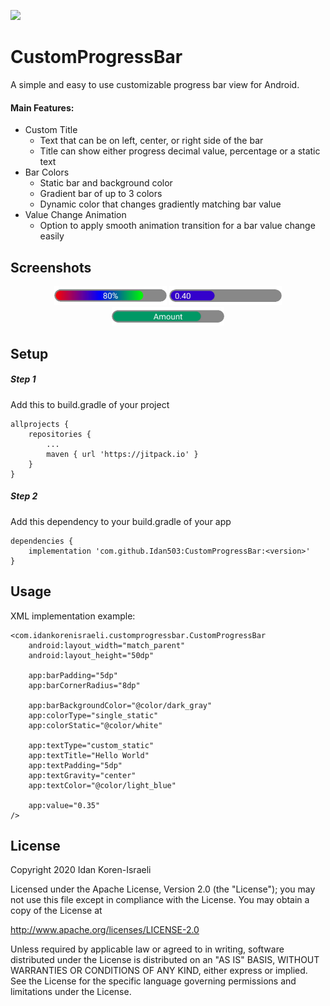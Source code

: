 [![](https://jitpack.io/v/Idan503/CustomProgressBar.svg)](https://jitpack.io/#Idan503/CustomProgressBar)
# CustomProgressBar
A simple and easy to use customizable progress bar view for Android.
#### Main Features:  
- Custom Title
    - Text that can be on left, center, or right side of the bar
    - Title can show either progress decimal value, percentage or a static text 
- Bar Colors
    - Static bar and background color  
    - Gradient bar of up to 3 colors
    - Dynamic color that changes gradiently matching bar value
- Value Change Animation
    - Option to apply smooth animation transition for a bar value change easily  


## Screenshots
<p float="left" align="middle" padding="5">
  <img src="/screenshots/CustomProgressBar1.png?raw=true" width="180" />
  <img src="/screenshots/CustomProgressBar2.png?raw=true" width="180" />
  <img src="/screenshots/CustomProgressBar3.png?raw=true" width="180" />
</p>

## Setup
##### Step 1
Add this to build.gradle of your project
```
allprojects {
	repositories {
		...
		maven { url 'https://jitpack.io' }
	}
}
```

##### Step 2
Add this dependency to your build.gradle of your app
```
dependencies {
	implementation 'com.github.Idan503:CustomProgressBar:<version>'
}
```	

## Usage
XML implementation example:
```
<com.idankorenisraeli.customprogressbar.CustomProgressBar
	android:layout_width="match_parent"
	android:layout_height="50dp"

	app:barPadding="5dp"
	app:barCornerRadius="8dp"

	app:barBackgroundColor="@color/dark_gray"
	app:colorType="single_static"
	app:colorStatic="@color/white"

	app:textType="custom_static"
	app:textTitle="Hello World"
	app:textPadding="5dp"
	app:textGravity="center"
	app:textColor="@color/light_blue"
	
	app:value="0.35"
/>
```

## License

Copyright 2020 Idan Koren-Israeli

Licensed under the Apache License, Version 2.0 (the "License");
you may not use this file except in compliance with the License.
You may obtain a copy of the License at

   http://www.apache.org/licenses/LICENSE-2.0
   
Unless required by applicable law or agreed to in writing, software
distributed under the License is distributed on an "AS IS" BASIS,
WITHOUT WARRANTIES OR CONDITIONS OF ANY KIND, either express or implied.
See the License for the specific language governing permissions and
limitations under the License.